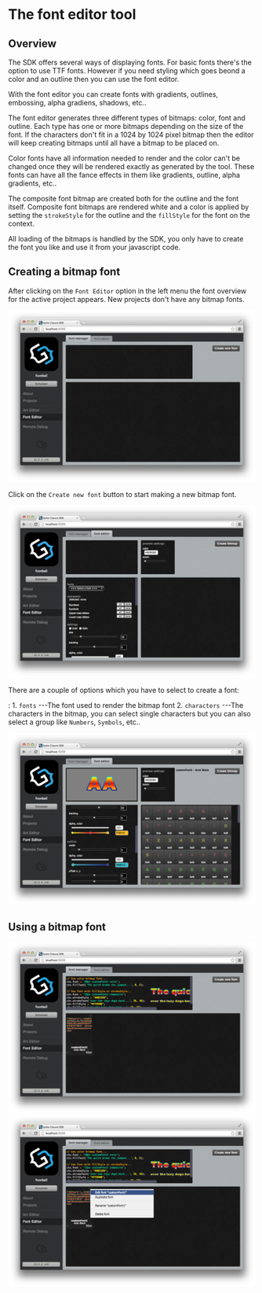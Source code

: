 # The font editor tool

## Overview

The SDK offers several ways of displaying fonts. For basic fonts there's the option to use TTF fonts.
However if you need styling which goes beond a color and an outline then you can use the font editor.

With the font editor you can create fonts with gradients, outlines, embossing, alpha gradiens, shadows, etc..

The font editor generates three different types of bitmaps: color, font and outline. Each type has one or
more bitmaps depending on the size of the font. If the characters don't fit in a 1024 by 1024 pixel bitmap then
the editor will keep creating bitmaps until all have a bitmap to be placed on.

Color fonts have all information needed to render and the color can't be changed once they will be rendered 
exactly as generated by the tool. These fonts can have all the fance effects in them like gradients, outline,
alpha gradients, etc..

The composite font bitmap are created both for the outline and the font itself. Composite font bitmaps are
rendered white and a color is applied by setting the `strokeStyle` for the outline and the `fillStyle` for the
font on the context.

All loading of the bitmaps is handled by the SDK, you only have to create the font you like and use it from
your javascript code.

## Creating a bitmap font

After clicking on the `Font Editor` option in the left menu the font overview for the active project appears.
New projects don't have any bitmap fonts.

<img src="./assets/fonteditor/font-main-screen.png"></img>

Click on the `Create new font` button to start making a new bitmap font.

<img src="./assets/fonteditor/font-editor.png"></img>

There are a couple of options which you have to select to create a font:

:    1. `fonts` ---The font used to render the bitmap font
   2. `characters` ---The characters in the bitmap, you can select single characters but you can also select a group like `Numbers`, `Symbols`, etc..

<img src="./assets/fonteditor/font-settings.png"></img>




## Using a bitmap font

<img src="./assets/fonteditor/font-created.png"></img>
<img src="./assets/fonteditor/font-menu.png"></img>

